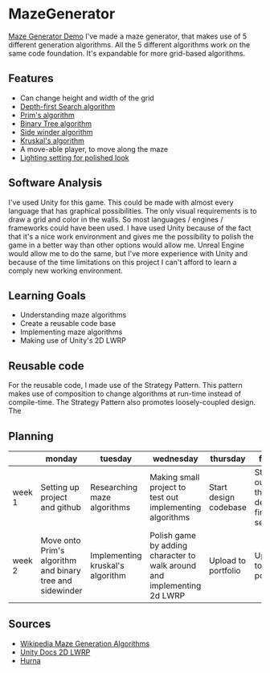# MazeGenerator
[Maze Generator Demo](https://ferri.dev/Maze-Generator/)
I've made a maze generator, that makes use of 5 different generation algorithms. All the 5 different algorithms work on the same code foundation. It's expandable for more grid-based algorithms.

## Features

- Can change height and width of the grid
- [Depth-first Search algorithm](https://en.wikipedia.org/wiki/Depth-first_search)
- [Prim's algorithm](https://en.wikipedia.org/wiki/Prim%27s_algorithm)
- [Binary Tree algorithm](https://en.wikipedia.org/wiki/Binary_tree)
- [Side winder algorithm](http://weblog.jamisbuck.org/2011/2/3/maze-generation-sidewinder-algorithm)
- [Kruskal's algorithm](https://en.wikipedia.org/wiki/Kruskal%27s_algorithm)
- A move-able player, to move along the maze
- [Lighting setting for polished look](https://docs.unity3d.com/Packages/com.unity.render-pipelines.lightweight@6.7/manual/2d-index.html)

## Software Analysis 
I've used Unity for this game. This could be made with almost every language that has graphical possibilities. The only visual requirements is to draw a grid and color in the walls. So most languages / engines / frameworks could have been used. I have used Unity because of the fact that it's a nice work environment and gives me the possibility to polish the game in a better way than other options would allow me. Unreal Engine would allow me to do the same, but I've more experience with Unity and because of the time limitations on this project I can't afford to learn a comply new working environment.

## Learning Goals
- Understanding maze algorithms
- Create a reusable code base
- Implementing maze algorithms
- Making use of Unity's 2D LWRP
## Reusable code
For the reusable code, I made use of the Strategy Pattern. This pattern makes use of composition to change algorithms at run-time instead of compile-time. The Strategy Pattern also promotes loosely-coupled design. The

## Planning 
| | monday | tuesday | wednesday | thursday | friday |
| --- | --- | --- | --- | --- | --- |
|week 1 | Setting up project and github | Researching maze algorithms | Making small project to test out implementing algorithms | Start design codebase | Start out with the depth-first search |
|week 2 | Move onto Prim's algorithm and binary tree and sidewinder | Implementing kruskal's algorithm | Polish game by adding character to walk around and implementing 2d LWRP | Upload to portfolio | Upload to portfolio | 

## Sources

- [Wikipedia Maze Generation Algorithms](https://en.wikipedia.org/wiki/Maze_generation_algorithm)
- [Unity Docs 2D LWRP](https://docs.unity3d.com/Packages/com.unity.render-pipelines.lightweight@6.7/manual/2d-index.htm)
- [Hurna](https://hurna.io/academy/algorithms/maze_generator/index.html)
<!--stackedit_data:
eyJoaXN0b3J5IjpbLTEwMjI3Njc0MTEsLTE1MjczNDM1NjQsLT
k0NjMwNTQ3NSwxMDA4OTQ1NTAzXX0=
-->